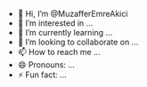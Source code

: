 - 👋 Hi, I’m @MuzafferEmreAkici
- 👀 I’m interested in ...
- 🌱 I’m currently learning ...
- 💞️ I’m looking to collaborate on ...
- 📫 How to reach me ...
- 😄 Pronouns: ...
- ⚡ Fun fact: ...

<!---
MuzafferEmreAkici/MuzafferEmreAkici is a ✨ special ✨ repository because its `README.md` (this file) appears on your GitHub profile.
You can click the Preview link to take a look at your changes.
--->
